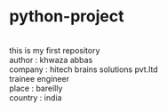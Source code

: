 # python-project
<br>
this is my first repository
<br>
author : khwaza abbas
<br>
company : hitech brains solutions pvt.ltd
<br>
trainee engineer
<br>
place : bareilly
<br>
country : india